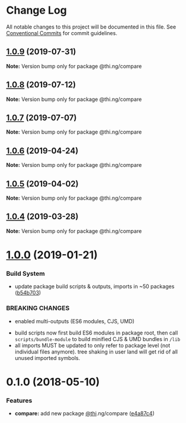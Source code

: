 # Change Log

All notable changes to this project will be documented in this file.
See [Conventional Commits](https://conventionalcommits.org) for commit guidelines.

## [1.0.9](https://github.com/thi-ng/umbrella/compare/@thi.ng/compare@1.0.8...@thi.ng/compare@1.0.9) (2019-07-31)

**Note:** Version bump only for package @thi.ng/compare





## [1.0.8](https://github.com/thi-ng/umbrella/compare/@thi.ng/compare@1.0.7...@thi.ng/compare@1.0.8) (2019-07-12)

**Note:** Version bump only for package @thi.ng/compare





## [1.0.7](https://github.com/thi-ng/umbrella/compare/@thi.ng/compare@1.0.6...@thi.ng/compare@1.0.7) (2019-07-07)

**Note:** Version bump only for package @thi.ng/compare





## [1.0.6](https://github.com/thi-ng/umbrella/compare/@thi.ng/compare@1.0.5...@thi.ng/compare@1.0.6) (2019-04-24)

**Note:** Version bump only for package @thi.ng/compare





## [1.0.5](https://github.com/thi-ng/umbrella/compare/@thi.ng/compare@1.0.4...@thi.ng/compare@1.0.5) (2019-04-02)

**Note:** Version bump only for package @thi.ng/compare





## [1.0.4](https://github.com/thi-ng/umbrella/compare/@thi.ng/compare@1.0.3...@thi.ng/compare@1.0.4) (2019-03-28)

**Note:** Version bump only for package @thi.ng/compare







# [1.0.0](https://github.com/thi-ng/umbrella/compare/@thi.ng/compare@0.1.12...@thi.ng/compare@1.0.0) (2019-01-21)


### Build System

* update package build scripts & outputs, imports in ~50 packages ([b54b703](https://github.com/thi-ng/umbrella/commit/b54b703))


### BREAKING CHANGES

* enabled multi-outputs (ES6 modules, CJS, UMD)

- build scripts now first build ES6 modules in package root, then call
  `scripts/bundle-module` to build minified CJS & UMD bundles in `/lib`
- all imports MUST be updated to only refer to package level
  (not individual files anymore). tree shaking in user land will get rid of
  all unused imported symbols.


<a name="0.1.0"></a>
# 0.1.0 (2018-05-10)


### Features

* **compare:** add new package [@thi](https://github.com/thi).ng/compare ([e4a87c4](https://github.com/thi-ng/umbrella/commit/e4a87c4))
